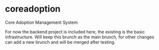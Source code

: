 # coreadoption
Core Adoption Management System

For now the backend project is included here, the existing is the basic infrastructure.
Will keep this brunch as the main brunch, for other changes can add a new brunch and will be merged after testing.
